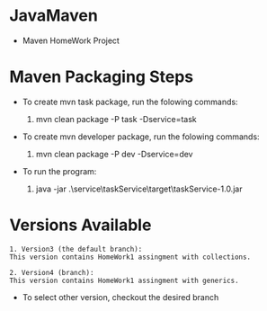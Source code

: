 # JavaMaven
  * Maven HomeWork Project
  
# Maven Packaging Steps
  * To create mvn task package, run the folowing commands:
    1. mvn clean  package -P task -Dservice=task
    
  * To create mvn developer package, run the folowing commands:
    1. mvn clean  package -P dev -Dservice=dev
    
  * To run the program:
    1. java -jar .\service\taskService\target\taskService-1.0.jar

# Versions Available
    1. Version3 (the default branch):
    This version contains HomeWork1 assingment with collections.

    2. Version4 (branch):
    This version contains HomeWork1 assingment with generics.

* To select other version, checkout the desired branch